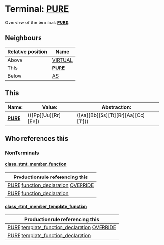 # Terminal: **[PURE](./PURE.md)**

Overview of the terminal: **[PURE](./PURE.md)**.



## **Neighbours**

| Relative position | Name                                          |
| ----------------- | --------------------------------------------- |
| Above             | [VIRTUAL](./VIRTUAL.md) |
| This              | **[PURE](./PURE.md)** |
| Below             | [AS](./AS.md) |



## **This**

| Name:                                       | Value:          | Abstraction:    |
| ------------------------------------------- | --------------- | --------------- |
| **[PURE](./PURE.md)** | (([Pp][Uu][Rr][Ee])|([Aa][Bb][Ss][Tt][Rr][Aa][Cc][Tt])) | Standard |



## **Who references this**

### NonTerminals


#### [class_stmt_member_function](./../Grammar/class_stmt_member_function.md)

| Productionrule referencing this                      |
| ---------------------------------------------------- |
| [PURE](./PURE.md) [function_declaration](./../Grammar/function_declaration.md) [OVERRIDE](./OVERRIDE.md)  |
| [PURE](./PURE.md) [function_declaration](./../Grammar/function_declaration.md)  |


#### [class_stmt_member_template_function](./../Grammar/class_stmt_member_template_function.md)

| Productionrule referencing this                      |
| ---------------------------------------------------- |
| [PURE](./PURE.md) [template_function_declaration](./../Grammar/template_function_declaration.md) [OVERRIDE](./OVERRIDE.md)  |
| [PURE](./PURE.md) [template_function_declaration](./../Grammar/template_function_declaration.md)  |



